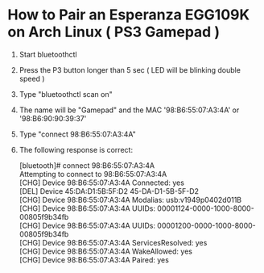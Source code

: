 # How to Pair an Esperanza EGG109K on Arch Linux ( PS3 Gamepad )

1. Start bluetoothctl
2. Press the P3 button longer than 5 sec ( LED will be blinking double speed )
3. Type "bluetoothctl scan on"
5. The name will be "Gamepad" and the MAC '98:B6:55:07:A3:4A' or '98:B6:90:90:39:37'
6. Type "connect 98:B6:55:07:A3:4A"
7. The following response is correct:

    [bluetooth]# connect 98:B6:55:07:A3:4A  
    Attempting to connect to 98:B6:55:07:A3:4A  
    [CHG] Device 98:B6:55:07:A3:4A Connected: yes  
    [DEL] Device 45:DA:D1:5B:5F:D2 45-DA-D1-5B-5F-D2  
    [CHG] Device 98:B6:55:07:A3:4A Modalias: usb:v1949p0402d011B  
    [CHG] Device 98:B6:55:07:A3:4A UUIDs: 00001124-0000-1000-8000-00805f9b34fb  
    [CHG] Device 98:B6:55:07:A3:4A UUIDs: 00001200-0000-1000-8000-00805f9b34fb  
    [CHG] Device 98:B6:55:07:A3:4A ServicesResolved: yes  
    [CHG] Device 98:B6:55:07:A3:4A WakeAllowed: yes  
    [CHG] Device 98:B6:55:07:A3:4A Paired: yes  
